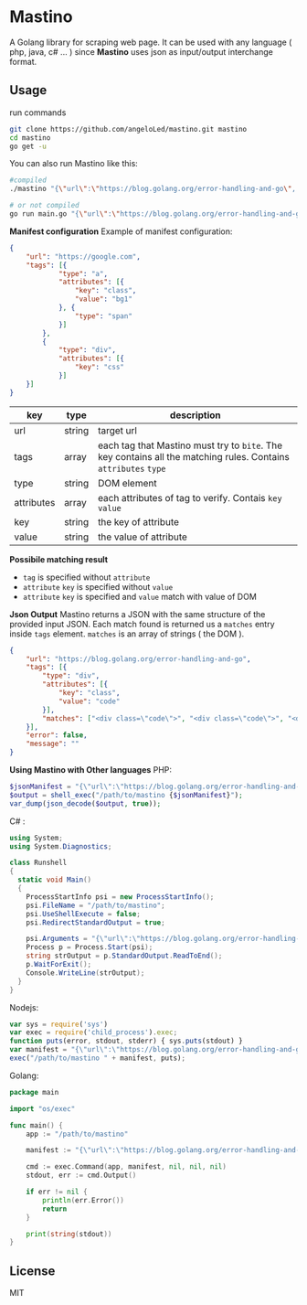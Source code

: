 **Mastino**
=======

A Golang library for scraping web page. It can be used with any language ( php, java, c# ... ) since **Mastino** uses json as input/output interchange format.

Usage
-----
run commands
```bash
git clone https://github.com/angeloLed/mastino.git mastino
cd mastino
go get -u
```

You can also run Mastino like this:
```bash
#compiled
./mastino "{\"url\":\"https://blog.golang.org/error-handling-and-go\", \"tags\": [{\"type\": \"div\",\"attributes\": [{\"key\": \"class\",\"value\": \"code\"}]}]}"

# or not compiled
go run main.go "{\"url\":\"https://blog.golang.org/error-handling-and-go\", \"tags\": [{\"type\": \"div\",\"attributes\": [{\"key\": \"class\",\"value\": \"code\"}]}]}"
```

**Manifest configuration**
Example of manifest configuration:
```json
{
	"url": "https://google.com",
	"tags": [{
			"type": "a",
			"attributes": [{
				"key": "class",
				"value": "bg1"
			}, {
				"type": "span"
			}]
		},
		{
			"type": "div",
			"attributes": [{
			    "key": "css"
	        }]
    }]
}
```

| key | type | description |
|---|---|---|
| url |string| target url |
|tags |array|each tag that Mastino must try to `bite`. The key contains all the matching rules. Contains `attributes` `type`|
|type|string|DOM element |
|attributes| array| each attributes of tag to verify. Contais `key` `value`|
|key| string|the key of attribute |
|value|string|the value of attribute|

**Possibile matching result**
 - `tag` is specified without `attribute`
 - `attribute` `key` is specified without `value`
 - `attribute` `key` is specified and `value` match with value of DOM

**Json Output**
Mastino returns a JSON with the same structure of the provided input JSON. Each  match found is returned us a `matches` entry inside `tags` element. `matches` is an array of strings ( the DOM ).
```json
{
	"url": "https://blog.golang.org/error-handling-and-go",
	"tags": [{
		"type": "div",
		"attributes": [{
			"key": "class",
			"value": "code"
		}],
		"matches": ["<div class=\"code\">", "<div class=\"code\">", "<div class=\"code\">", "<div class=\"code\">", "<div class=\"code\">", "<div class=\"code\">", "<div class=\"code\">", "<div class=\"code\">", "<div class=\"code\">", "<div class=\"code\">", "<div class=\"code\">", "<div class=\"code\">", "<div class=\"code\">", "<div class=\"code\">", "<div class=\"code\">", "<div class=\"code\">", "<div class=\"code\">", "<div class=\"code\">", "<div class=\"code\">", "<div class=\"code\">", "<div class=\"code\">", "<div class=\"code\">"]
	}],
	"error": false,
	"message": ""
}
```

**Using Mastino with Other languages**
PHP:
```php
$jsonManifest = "{\"url\":\"https://blog.golang.org/error-handling-and-go\", \"tags\": [{\"type\": \"div\",\"attributes\": [{\"key\": \"class\",\"value\": \"code\"}]}]}";
$output = shell_exec("/path/to/mastino {$jsonManifest}");
var_dump(json_decode($output, true));
```

C# :
```cs
using System;
using System.Diagnostics;

class Runshell
{
  static void Main()
  {
    ProcessStartInfo psi = new ProcessStartInfo();
    psi.FileName = "/path/to/mastino";
    psi.UseShellExecute = false;
    psi.RedirectStandardOutput = true;

    psi.Arguments = "{\"url\":\"https://blog.golang.org/error-handling-and-go\", \"tags\": [{\"type\": \"div\",\"attributes\": [{\"key\": \"class\",\"value\": \"code\"}]}]}";
    Process p = Process.Start(psi);
    string strOutput = p.StandardOutput.ReadToEnd();
    p.WaitForExit();
    Console.WriteLine(strOutput);
  }
}
```

Nodejs:
```js
var sys = require('sys')
var exec = require('child_process').exec;
function puts(error, stdout, stderr) { sys.puts(stdout) }
var manifest = "{\"url\":\"https://blog.golang.org/error-handling-and-go\", \"tags\": [{\"type\": \"div\",\"attributes\": [{\"key\": \"class\",\"value\": \"code\"}]}]}";
exec("/path/to/mastino " + manifest, puts);
```

Golang:
```go
package main

import "os/exec"

func main() {
    app := "/path/to/mastino"

    manifest := "{\"url\":\"https://blog.golang.org/error-handling-and-go\", \"tags\": [{\"type\": \"div\",\"attributes\": [{\"key\": \"class\",\"value\": \"code\"}]}]}"

    cmd := exec.Command(app, manifest, nil, nil, nil)
    stdout, err := cmd.Output()

    if err != nil {
        println(err.Error())
        return
    }

    print(string(stdout))
}
```


License
-------
MIT
